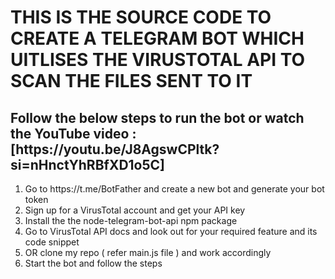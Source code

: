 <h1>THIS IS THE SOURCE CODE TO CREATE A <b>TELEGRAM BOT</b> WHICH UITLISES THE <b>VIRUSTOTAL API</b> TO SCAN THE FILES SENT TO IT</h1>

<h2>Follow the below steps to run the bot or watch the YouTube video : [https://youtu.be/J8AgswCPltk?si=nHnctYhRBfXD1o5C]</h2>
<ol>
  <li>Go to https://t.me/BotFather and create a new bot and generate your bot token</li>
  <li>Sign up for a VirusTotal account and get your API key</li>
  <li>Install the the node-telegram-bot-api npm package</li>
  <li>Go to VirusTotal API docs and look out for your required feature and its code snippet</li>
  <li>OR clone my repo ( refer main.js file ) and work accordingly</li>
  <li>Start the bot and follow the steps</li>
</ol>
